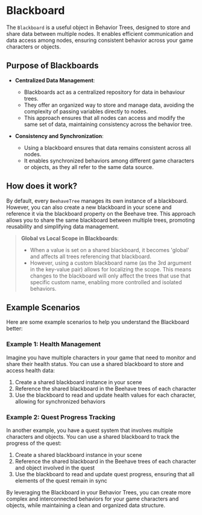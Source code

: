 # Blackboard

The `Blackboard` is a useful object in Behavior Trees, designed to store and share data between multiple nodes. It enables efficient communication and data access among nodes, ensuring consistent behavior across your game characters or objects.

## Purpose of Blackboards

- **Centralized Data Management**: 
  - Blackboards act as a centralized repository for data in behaviour trees.
  - They offer an organized way to store and manage data, avoiding the complexity of passing variables directly to nodes.
  - This approach ensures that all nodes can access and modify the same set of data, maintaining consistency across the behavior tree.

- **Consistency and Synchronization**: 
  - Using a blackboard ensures that data remains consistent across all nodes.
  - It enables synchronized behaviors among different game characters or objects, as they all refer to the same data source.


## How does it work?

By default, every `BeehaveTree` manages its own instance of a blackboard. However, you can also create a new blackboard in your scene and reference it via the blackboard property on the Beehave tree. This approach allows you to share the same blackboard between multiple trees, promoting reusability and simplifying data management.

> **Global vs Local Scope in Blackboards**: 
>   - When a value is set on a shared blackboard, it becomes 'global' and affects all trees referencing that blackboard.
>  - However, using a custom blackboard name (as the 3rd argument in the key-value pair) allows for localizing the scope. This means changes to the blackboard will only affect the trees that use that specific custom name, enabling more controlled and isolated behaviors.

## Example Scenarios
Here are some example scenarios to help you understand the Blackboard better:

### Example 1: Health Management
Imagine you have multiple characters in your game that need to monitor and share their health status. You can use a shared blackboard to store and access health data:

1. Create a shared blackboard instance in your scene
2. Reference the shared blackboard in the Beehave trees of each character
3. Use the blackboard to read and update health values for each character, allowing for synchronized behaviors

### Example 2: Quest Progress Tracking
In another example, you have a quest system that involves multiple characters and objects. You can use a shared blackboard to track the progress of the quest:

1. Create a shared blackboard instance in your scene
2. Reference the shared blackboard in the Beehave trees of each character and object involved in the quest
3. Use the blackboard to read and update quest progress, ensuring that all elements of the quest remain in sync

By leveraging the Blackboard in your Behavior Trees, you can create more complex and interconnected behaviors for your game characters and objects, while maintaining a clean and organized data structure.
